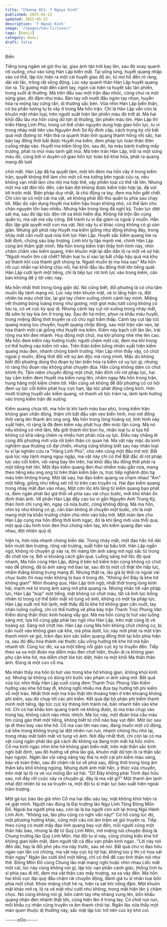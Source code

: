 ```yaml
---
title: "Chương 851: Ý Ngoại Kinh"
published: 2025-05-22
updated: 2025-05-22
description: 'Ý Ngoại Kinh'
image: '/images/han-li/cover/'
tags: [HanLi]
category: HanLi
draft: false
---
```


Biến

Tiếng long ngâm xé gió thu lại, giao ảnh tận trời bay lên, sau đó
xoay quanh rơi xuống, chui vào lưng Hàn Lập biến mất.
Tại sống lưng, huyết quang nhập vào cơ thể, lập tức hiện ra một
cái huyết giao đồ án, từ mơ hồ đến rõ ràng, dài vài tấc, trông rất
sống động.
Lúc này quanh thân Hàn Lập huyết quang lóe ra. Từ gương mặt
đến cánh tay, ngón cái hiện ra huyết sắc lân phiến, trong suốt dị
thường. Mà trên đầu sau một trận đau nhức, cũng chui ra một
sừng giao, đỏ đậm như máu. Bàn tay với mười đầu ngón tay
nhọn, huyễn hóa ra móng tay cứng rắn, dị thường sắc bén.
Vừa nhìn Hàn Lập biến thân, có ba phần tương tự bị vây ở trong
Ma hồn trận. Chỉ là Hàn Lập vẫn còn là khuôn mặt nhân loại, trên
người xuất hiện lân phiến màu đỏ trớt át. Mà hai khối đầu lâu ma
hồn cũng dữ tợn dị thường, lân phiến màu tím.
Hàn Lập thi triển Hàng Linh Phù, trong cơ thể chân nguyên dung
hợp giao hồn lực, tu vi trong nháy mắt tiên vào Nguyên Anh Sơ
Kỳ đỉnh cấp, cách trung kỳ chỉ bất quá một đương tơ.
Hắn thả ra quanh thân linh quang thanh hồng nhị sắc, hai bàn tay
đồng thời bắt được Huyết ma kiếm, đem pháp lực toàn thân điên
cuồng nhập vào.
Huyết ma kiếm lồng lộn, sau đó, tia máu bành trướng mấy
trượng, phát ra mùi máu tanh gắt mũi.
Mà trên trán Hàn Lập, trồi ra một sừng màu đỏ, cũng bởi vì duyên
cớ giao hồn lực toàn bộ khai hỏa, phát ra quang mang đỏ tươi

chói mắt.
Hàn Lập đã hạ quyết tâm, một khi đem ma hồn vây ở trong kiếm
trận, quyết không thể làm cho một cổ ma tướng bên ngoài cứu ra,
nêu không vạn nhất làm cho nhị ma hợp thể, vậy phiền toái có thể
rất lớn.
Nhưng một ma vật độn tốc đến, căn bản đợi không được kiếm
trận hợp lại, đã vọt tới trước mắt.
Biện pháp duy nhất, là chủ động ra tay, đem ma hồn giết chết. Chỉ
còn lại có một cái ma vật, sẽ không phải đối thủ quần tu phía sau
chạy tới.
Mặc dù vận dụng Huyết ma kiếm hậu hoạn không nhỏ, có thể làm
cho chân nguyên tổn hao nhiều. Nhưng hắn trong lòng đã nghĩ
kỹ. Toàn lực diệt sát ma, sau đó lập tức độn rời xa khỏi hiểm địa.
Không hề trộn lẫn cùng quần tu, ma vật mà vây công. Để tránh tu
vi đại giảm ra ngoài ý muốn.
Hắn độc lập giải quyết một con ma vật. Nói vậy tu sĩ khác cũng
không có gì oán giận.
Nhưng giờ phút này Huyết ma kiếm giống như động không đáy,
trong nháy mắt cắn nuốt quá nửa linh lực Hàn Lập.
Huyết sắc kiếm quang lóe ra bất định, chừng sáu bảy trượng.
Linh khí tụ tập mạnh mẽ, chính Hàn Lập cũng âm thầm giật mình.
Ma hồn trong kiếm trận thấy tình hình này, nhìn chằm chằm vào
kiếm quang, trên khuôn mặt lại dần dần lộ ra một vẻ sợ hãi.
"Ngươi muốn tìm cái chết? Nhân loại tu sĩ sao lại bất chấp hậu
quả mà khu sử thánh khí của thánh giới chúng ta. Ngươi muốn bị
ma hóa sao" Ma hồn rốt cục nhẫn nại không chịu nổi, hai khối đầu
lâu đồng thời lớn tiếng quát.
Hàn Lập cười lạnh một tiếng, chỉ là tiếp tục rót linh lực vào trong
kiếm, căn bản không để ý tới việc này.

Ma hồn nhất thời trong lòng giận dữ.
Nó cũng biết, đối phương là có chủ tâm muốn lấy tánh mạng nó.
Lúc này trên khuôn mặt, vẻ lo lắng hiện ra, đột nhiên tia máu chợt
lóe, lại giơ tay chém xuống chính cánh tay mình.
Miệng vết thương bóng loáng trong như gương, một giọt máu
tươi cũng không có lưu ra, có vẻ cực kỳ quỷ dị.
Nhưng cánh tay cụt rơi xuống trong nháy mắt, đã sớm bị tay kia
ôm ở trong tay. Sau đó há mồm, phun ra khẩu máu huyết, trong
miệng đồng thời truyền ra cố chú ngữ trầm thấp.
Cánh tay cụt lập tức quang mang lưu chuyển, huyết quang chớp
động, sau một trận vặn vẹo, lại hóa thành một cái giống như
Huyết ma kiếm.
Kiếm này bạch cốt lân lân, trải rộng ma khí đen nhánh. Huy động
một chút, ma khí phóng nhè nhẹ lên cao.
Ma hồn đem kiếm này hướng trước người chém một cái, đem ma
khí trong cơ thể hướng vào kiếm rót vào. Trên thân kiếm bổng
nhiên xuất hiện kiếm quang màu đen, nhanh chóng bành trướng.
Hàn Lập nhìn thấy vậy, có chút ngoài ý muốn, đồng thời đối với
sự âm độc mà rùng mình.
Mặc dù không biết đối phương dùng thủ đoạn tự tàn biến hóa ra
kiếm có uy lực gì, nhưng rõ ràng thủ đoạn này không phải chuyện
đùa. Hắn cũng không dám có chút khinh thị.
Tâm niệm chuyển động một chút, hắn đình chỉ rót pháp lực, hai
tay cầm kiếm đem Huyết ma kiếm rung lên, nhắm ngay Ma hồn
trong trận, hung hăng một kiếm chém tới.
Hắn cũng sẽ không để đối phương có cơ hội đem uy lực cốt kiếm
phát huy cực hạn, lập tức phát động công kích.
Hơn mười trượng huyết sắc kiếm quang, vô thanh vô tức trảm ra,
lành lạnh hướng vào trong kiếm trận đè xuống.

Kiếm quang chưa tới, ma hồn bị khí tanh máu bao phủ, trong
kiếm trận không gian chấn động, thậm chí bắt đầu vặn vẹo biến
hình, mọi nơi đồng thời vang lên thanh âm ong ong.
Ma hồn trong lòng hoảng sợ, tình hình này xuất hiện, rõ ràng là
đã đem kiếm này phát huy đến mức tận cùng. Mà nó nếu không
có nhớ lầm, Ma giới thánh khí bọn họ, nhân loại tu sĩ tựa hồ
không có khả năng chém ra nhiều hơn phân nửa uy lực. Điều này
chẳng lẽ cùng đối phương mới vừa rồi biến thân có quan hệ.
Ma vật này mặc dù kinh nghiệm qua thượng cổ đại chiến, nhưng
cũng không biết sau nay nhân loại tu sĩ lại nghiên cứu ra "Hàng
Linh Phù", cho nên cũng một đầu mờ mịt.
Bất quá lúc này tánh mạng nguy ngập, ma vật này chỉ có thể Bất
đắc dĩ rót pháp lực vào cốt kiếm, vội vàng bay lên trên, hai khối
đầu lâu đồng thời phát ra một tiếng hét lớn.
Một đạo kiếm quang đen thui nhiễm máu gần nửa, mang theo
tiếng kêu ong ong từ trên thân kiếm bắn ra, trực tiếp nghênh đón
tia máu trên không trung.
Một lát sau, hai đạo kiếm quang va chạm nhau!
"Ầm" một tiếng, giống như tiếng sét nổ từ trên cao truyền ra. Hai
đạo kiếm quang trong nháy mắt đan vào nhau, Một cơn lốc khí
lãng từ kiếm quang bạo phát ra, đem ngân phát lão giả thổi về
phía sau vài chục bước, mới khó khăn ổn định thân ảnh.
Về phần Hàn Lập đẩy cao tui vi gần Nguyên Anh Trung Kỳ, thân
hình chỉ rung lên, ngay cả nửa bước, cũng không động.
Mà ma hồn, nhìn kỹ như không có gì, căn bản không di chuyển
một bước, chỉ là mặt mang một tia khẩn trương chăm chú nhìn
vào bầu trời.
Một màn làm cho Hàn Lập cùng ma hồn đồng thời kinh ngạc, đó
là khí lãng mới vừa thổi qua, một quả cầu hình tròn đen thúi
chừng nắm tay, khi kiếm quang đan vào nhau, đột nhiên quỷ dị

hiện ra, hơn nữa nhanh chóng biến dài.
Trong nháy mắt, một đạo hắc hồ dài bốn mươi lăm trượng, rộng
vài trượng, xuất hiện tại bầu trời.
Hàn Lập ngẩn ngơ, không rõ chuyện gì xảy ra, thi mảng lớn ánh
sáng mờ ngũ sắc từ trong đó chợt lóe ra.
Bởi vì khoảng cách gần quá. Luồng sáng mờ tốc độ quá nhanh,
Ma hồn cùng Hàn Lập, đứng ở bên bờ kiếm trận cũng không có
chút nào đề phòng, đã bị ánh sáng mờ bao lại, sau đó bị một cổ
thật lớn hấp lực, nhắm thẳng không trung mang đi. Nhưng thật ra,
lão giả bị thổi ra ngoài vài chục bước thì may mắn không bị bao ở
trong đó.
"Không ổn! Đây là khe hở không gian!"
Nhìn thoáng qua, Hàn Lập tỉnh ngộ, nhất thời trong lòng kinh hãi,
mạnh mẽ từ trong ánh sáng mờ phá quang ra.
Nhưng nhắc tới vận pháp lực, Hàn Lập "búp" một tiếng, mặt
không có chút máu, tất cả linh lực bổng nhiên từ trong cơ thể biến
mất vô tung vô ảnh, không có một tia pháp lực.
Hàn Lập xuất mồ hôi lạnh, mắt thấy đã bị khe hở không gian cắn
nuốt, tay chân luống cuống, chỉ có thể hướng vê phía bày trận
Thanh Trúc Phong Vân Kiếm dùng thần thức kinh hoảng vẫy gọi.
Mà ma hồn cũng bị hút vào luồng sáng mờ, tựa hồ cũng gặp phải
tao ngộ như Hàn Lập, trên mặt cũng lộ vẻ hoảng sợ.
Sáng mờ chợt lóe. Hàn Lập cùng Ma hồn không chút chống cự, bị
cắn nuốt vào không gian cái khe, mà phía dưới, lúc này mới phát
ra một trận thanh minh xé gió, trăm đạo kim sắc kiếm quang đồng
thời tại bốn phía hiện ra, sau đó đều hóa thành vài thước cầu
vồng hướng tới khe hở mà bắn nhanh tới.
Cùng lúc đó, xa xa một tiếng nổi giận cực kỳ to truyền đến. Tiếp
theo xa xa một đoàn ma diễm màu đen chợt hiện, thuấn di ra
không gian phụ cận khe hở, ma diễm chợt lóe tức diệt, hiện ra
một khối Ma thân thân ảnh. Đúng là một con cổ ma.

Ma nhãn thấy ma hồn bị hút vào trong khe hở không gian, không
khỏi kinh sợ. Nhưng lại không có dũng khí bước vào phạm vi ánh
sáng mờ. Bất quá vừa lúc nhìn thấy Hàn Lập cuối cùng đem
Thanh Trúc Phong Vân Kiếm hướng vào khe hở bay đi, không
nghĩ nhiều mà đưa tay hướng tới phi kiếm vỗ một trảo.
Nhất thời một ma trảo thật lớn thoáng hiện ở trên khoảng không
phi kiếm, sau đó chụp tới các phi kiếm.
Kết quả đại bộ phận phi kiếm thanh minh một tiếng, lập tức cực
kỳ thông linh tránh né, bắn nhanh tiến vào khe hở. Chỉ có hai
khẩu kim quang tránh né không được, bị ma trảo chụp vào trong
tay, không cách nào nhúc nhích.
Mà lúc này, một đoàn hỏa cầu màu tím cũng gào thét một tiếng,
không biết từ chỗ nào bay vụt đến. Một lúc sau lại đi theo bay vào
khe hở.
Cổ ma cao lớn nao nao, đang muốn một cử động, cái khe trong
không trung lại đột nhiên run run, nhanh chóng thu nhỏ lại, trong
nháy mắt biến mất vô tung vô ảnh.
Nơi đây nhất thời, chỉ còn lại có ma vật cùng ngân phát lão giả
cách đó không xa đang trợn mắt há hốc mồm.
Cổ ma kinh ngạc nhìn khe hở không gian biến mất, trên mặt thần
sắc kinh nghi bất định, sau đó hướng về phía lão giả, khuôn mặt
dữ tợn lộ ra thần sắc bạo ngược.
Ngân lão vội vàng nâng tay thả ra một cái phi kiếm màu vàng, bảo
vệ toàn thân, sau đó chậm rãi lui về phía sau, đồng thời trong
lòng âm thầm kêu khổ không ngừng. Nhưng dưới ánh mắt hắn, ý
thức vừa chuyển, trên mặt lại lộ ra vẻ vui mừng lẫn sợ hãi.
"Di! Đây không phải Trình đạo hữu sao, nơi đây rốt cuộc xảy ra
chuyện gì, đây là ma vật gì?" Một thanh âm lạnh nhạt đột nhiên từ
xa xa truyền ra, một đội tu sĩ mặc lục bào xuất hiện ngoài trăm
trượng.

Một gã lục bào lão giả nhìn Cổ ma hai đầu sáu tay, mặt không
khói hiện ra vẻ giật mình.
Người nàv đúng là Đại trưởng lão Ngự Linh Tông Đông Môn Đồ.
Ngoài ba người phía sau, còn lại là ba người còn sót lại trong Ngũ
Hành Linh Anh.
"Không sai, lão phu cũng có nghi vấn này!" Cơ hồ cùng lúc đó,
một phương hướng khác, cũng một câu nói âm trầm xé gió truyền
ra. Tiếp theo cũng có mười mấy đạo linh quang bay vụt đến, mỗi
người cũng một thân hắc bào, nhưng là đệ tử Quỷ Linh Môn, mở
miệng nói chuyện đúng là Chung trưởng lão Quỷ Linh Môn.
Hai đội tu sĩ này, cũng chứng kiến khe hở không gian biến mất,
đám người tất cả đều vạn phần kinh ngạc.
"Lời này nói đến dài, hay là đối phó yêu ma này trước, sau sẽ nói.
Bất quá chư vị đạo hữu ngàn vạn lần coi chừng, ma vật này cực
kỳ lợi hại, không lưu ý thì có họa sát thân ngay" Ngân lão cười
khổ một tiếng, chỉ có thể đề cao tinh thần nói như thế.
Đông Môn Đồ cùng Chung lão mặt mang nghi hoặc nhìn nhau
Liếc mắt một cái, lúc này cũng không nói gì, lập tức vạn phần
cảnh giác, thống lĩnh tu sĩ phía sau đi tới, đem ma vật thân cao
mấy trượng, xa xa vây đến.
Ma hồn hai khối cực đại quỷ đầu chậm rãi chuyển động, đánh giá
tu sĩ nhân loại bốn phía một chút.
Khóe miệng chợt hé ra, hiện ra sát khí nồng đậm. Một khuôn mặt
khác mở ra, lộ ra vẻ mặt như cười như không, trong mắt hiện lên
ý châm chọc.
Nó cũng không nói gì, bốn cánh tay nhẹ nhàng vung lên, bốn
khẩu quang nhận đen nhánh thật lớn, cùng hiện lên ở trong tay.
Có chút run run, mỗi khẩu cự nhận cũng truyền ra âm thanh chói
tai.
Ngân lão vừa thấy một màn quen thuộc dị thường này, sắc mặt
lập tức trở nên cúc kỳ khó coi.

------oOo------
